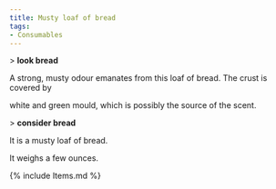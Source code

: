 ```yaml
---
title: Musty loaf of bread
tags:
- Consumables
---
```


\> **look bread**

A strong, musty odour emanates from this loaf of bread. The crust is
covered by

white and green mould, which is possibly the source of the scent.

\> **consider bread**

It is a musty loaf of bread.

It weighs a few ounces.

{% include Items.md %}
